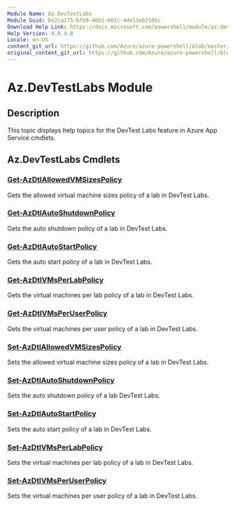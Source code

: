 ```yaml
---
Module Name: Az.DevTestLabs
Module Guid: be2ca175-bfb9-4601-b01c-4de13eb2105c
Download Help Link: https://docs.microsoft.com/powershell/module/az.devtestlabs
Help Version: 4.0.4.0
Locale: en-US
content_git_url: https://github.com/Azure/azure-powershell/blob/master/src/DevTestLabs/DevTestLabs/help/Az.DevTestLabs.md
original_content_git_url: https://github.com/Azure/azure-powershell/blob/master/src/DevTestLabs/DevTestLabs/help/Az.DevTestLabs.md
---
```


# Az.DevTestLabs Module
## Description
This topic displays help topics for the DevTest Labs feature in Azure App Service cmdlets.

## Az.DevTestLabs Cmdlets
### [Get-AzDtlAllowedVMSizesPolicy](Get-AzDtlAllowedVMSizesPolicy.md)
Gets the allowed virtual machine sizes policy of a lab in DevTest Labs.

### [Get-AzDtlAutoShutdownPolicy](Get-AzDtlAutoShutdownPolicy.md)
Gets the auto shutdown policy of a lab in DevTest Labs.

### [Get-AzDtlAutoStartPolicy](Get-AzDtlAutoStartPolicy.md)
Gets the auto start policy of a lab in DevTest Labs.

### [Get-AzDtlVMsPerLabPolicy](Get-AzDtlVMsPerLabPolicy.md)
Gets the virtual machines per lab policy of a lab in DevTest Labs.

### [Get-AzDtlVMsPerUserPolicy](Get-AzDtlVMsPerUserPolicy.md)
Gets the virtual machines per user policy of a lab in DevTest Labs.

### [Set-AzDtlAllowedVMSizesPolicy](Set-AzDtlAllowedVMSizesPolicy.md)
Sets the allowed virtual machine sizes policy of a lab in DevTest Labs.

### [Set-AzDtlAutoShutdownPolicy](Set-AzDtlAutoShutdownPolicy.md)
Sets the auto shutdown policy of a lab DevTest Labs.

### [Set-AzDtlAutoStartPolicy](Set-AzDtlAutoStartPolicy.md)
Sets the auto start policy of a lab in DevTest Labs.

### [Set-AzDtlVMsPerLabPolicy](Set-AzDtlVMsPerLabPolicy.md)
Sets the virtual machines per lab policy of a lab in DevTest Labs.

### [Set-AzDtlVMsPerUserPolicy](Set-AzDtlVMsPerUserPolicy.md)
Sets the virtual machines per user policy of a lab in DevTest Labs.


